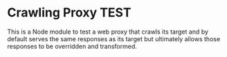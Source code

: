 # Crawling Proxy TEST

This is a Node module to test a web proxy that crawls its target
and by default serves the same responses as its target
but ultimately allows those responses to be overridden and transformed.
